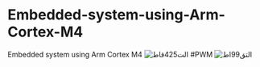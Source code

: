 # Embedded-system-using-Arm-Cortex-M4
Embedded system using Arm Cortex M4
![الت425قاط](https://user-images.githubusercontent.com/56202060/216150872-628f673e-c4b0-40b5-bcd8-085204570d9d.PNG)
#PWM
![التق99اط](https://user-images.githubusercontent.com/56202060/216159521-638db378-ad1d-4835-abf3-00d2bc7664fb.PNG)



